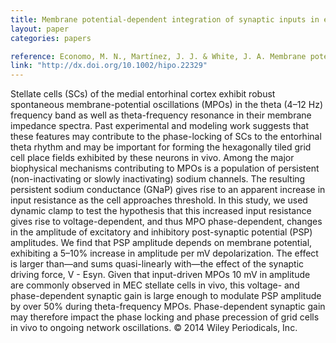 ```yaml
---
title: Membrane potential-dependent integration of synaptic inputs in entorhinal stellate neurons
layout: paper
categories: papers

reference: Economo, M. N., Martínez, J. J. & White, J. A. Membrane potential-dependent integration of synaptic inputs in entorhinal stellate neurons. Hippocampus 24, 1493–1505 (2014).
link: "http://dx.doi.org/10.1002/hipo.22329"
---
```


Stellate cells (SCs) of the medial entorhinal cortex exhibit robust spontaneous membrane-potential oscillations (MPOs) in the theta (4–12 Hz) frequency band as well as theta-frequency resonance in their membrane impedance spectra. Past experimental and modeling work suggests that these features may contribute to the phase-locking of SCs to the entorhinal theta rhythm and may be important for forming the hexagonally tiled grid cell place fields exhibited by these neurons in vivo. Among the major biophysical mechanisms contributing to MPOs is a population of persistent (non-inactivating or slowly inactivating) sodium channels. The resulting persistent sodium conductance (GNaP) gives rise to an apparent increase in input resistance as the cell approaches threshold. In this study, we used dynamic clamp to test the hypothesis that this increased input resistance gives rise to voltage-dependent, and thus MPO phase-dependent, changes in the amplitude of excitatory and inhibitory post-synaptic potential (PSP) amplitudes. We find that PSP amplitude depends on membrane potential, exhibiting a 5–10% increase in amplitude per mV depolarization. The effect is larger than—and sums quasi-linearly with—the effect of the synaptic driving force, V - Esyn. Given that input-driven MPOs 10 mV in amplitude are commonly observed in MEC stellate cells in vivo, this voltage- and phase-dependent synaptic gain is large enough to modulate PSP amplitude by over 50% during theta-frequency MPOs. Phase-dependent synaptic gain may therefore impact the phase locking and phase precession of grid cells in vivo to ongoing network oscillations. © 2014 Wiley Periodicals, Inc.
